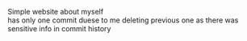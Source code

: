 Simple website about myself\
has only one commit duese to me deleting previous one as there was sensitive info in commit history
